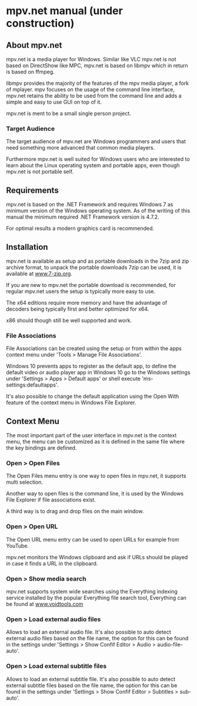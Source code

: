 # mpv.net manual **(under construction)**

## About mpv.net

mpv.net is a media player for Windows. Similar like VLC mpv.net is not based on DirectShow like MPC, mpv.net is based on libmpv which in return is based on ffmpeg.

libmpv provides the majority of the features of the mpv media player, a fork of mplayer. mpv focuses on the usage of the command line interface, mpv.net retains the ability to be used from the command line and adds a simple and easy to use GUI on top of it.

mpv.net is ment to be a small single person project.

### Target Audience

The target audience of mpv.net are Windows programmers and users that need something more advanced that common media players.

Furthermore mpv.net is well suited for Windows users who are interested to learn about the Linux operating system and portable apps, even though mpv.net is not portable self.

## Requirements

mpv.net is based on the .NET Framework and requires Windows 7 as minimum version of the Windows operating system. As of the writing of this manual the minimum required .NET Framework version is 4.7.2.

For optimal results a modern graphics card is recommended.

## Installation

mpv.net is available as setup and as portable downloads in the 7zip and zip archive format, to unpack the portable downloads 7zip can be used, it is available at www.7-zip.org.

If you are new to mpv.net the portable download is recommended, for regular mpv.net users the setup is typically more easy to use.

The x64 editions require more memory and have the advantage of decoders being typically first and better optimized for x64.

x86 should though still be well supported and work.

### File Associations

File Associations can be created using the setup or from within the apps context menu under 'Tools > Manage File Associations'.

Windows 10 prevents apps to register as the default app, to define the default video or audio player app in Windows 10 go to the Windows settings under 'Settings > Apps > Default apps' or shell execute 'ms-settings:defaultapps'.

It's also possible to change the default application using the Open With feature of the context menu in Windows File Explorer.

## Context Menu

The most important part of the user interface in mpv.net is the context menu, the menu can be customized as it is defined in the same file where the key bindings are defined.

### Open > Open Files

The Open Files menu entry is one way to open files in mpv.net, it supports multi selection.

Another way to open files is the command line, it is used by the Windows File Explorer if file associations exist.

A third way is to drag and drop files on the main window.

### Open > Open URL

The Open URL menu entry can be used to open URLs for example from YouTube.

mpv.net monitors the Windows clipboard and ask if URLs should be played in case it finds a URL in the clipboard.

### Open > Show media search

mpv.net supports system wide searches using the Everything indexing service installed by the popular Everything file search tool, Everything can be found at www.voidtools.com

### Open > Load external audio files

Allows to load an external audio file. It's also possible to auto detect external audio files based on the file name, the option for this can be found in the settings under 'Settings > Show Confif Editor > Audio > audio-file-auto'.

### Open > Load external subtitle files

Allows to load an external subtitle file. It's also possible to auto detect external subtitle files based on the file name, the option for this can be found in the settings under 'Settings > Show Confif Editor > Subtitles > sub-auto'.
